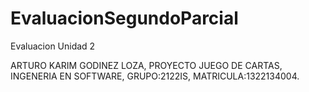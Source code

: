 # EvaluacionSegundoParcial
Evaluacion Unidad 2

ARTURO KARIM GODINEZ LOZA, PROYECTO JUEGO DE CARTAS, INGENERIA EN SOFTWARE, GRUPO:2122IS, MATRICULA:1322134004.
